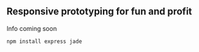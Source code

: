 Responsive prototyping for fun and profit
-----------------------------------------

Info coming soon

`npm install express jade`